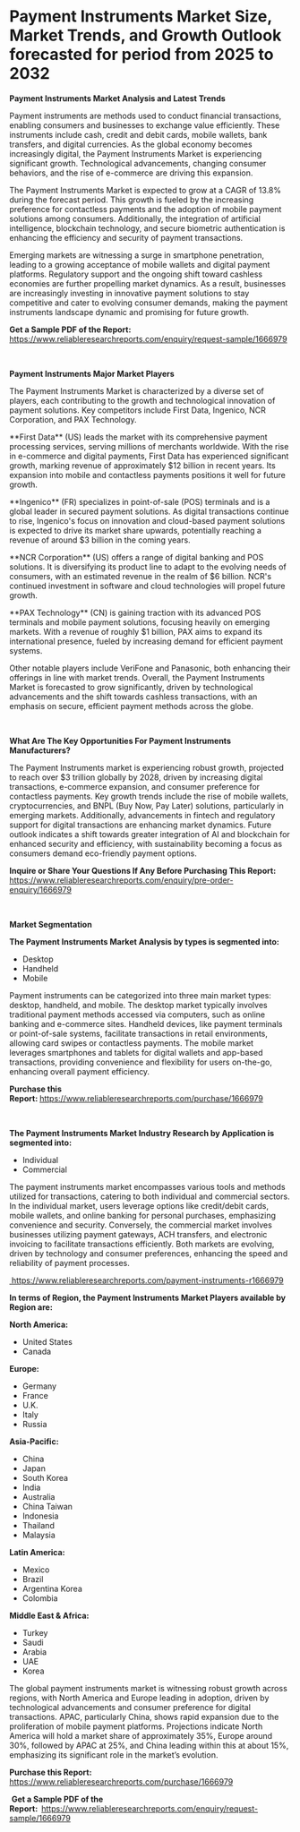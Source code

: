 <p><h1>Payment Instruments Market Size, Market Trends, and Growth Outlook forecasted for period from 2025 to 2032</h1></p><p><strong>Payment Instruments Market Analysis and Latest Trends</strong></p>
<p><p>Payment instruments are methods used to conduct financial transactions, enabling consumers and businesses to exchange value efficiently. These instruments include cash, credit and debit cards, mobile wallets, bank transfers, and digital currencies. As the global economy becomes increasingly digital, the Payment Instruments Market is experiencing significant growth. Technological advancements, changing consumer behaviors, and the rise of e-commerce are driving this expansion.</p><p>The Payment Instruments Market is expected to grow at a CAGR of 13.8% during the forecast period. This growth is fueled by the increasing preference for contactless payments and the adoption of mobile payment solutions among consumers. Additionally, the integration of artificial intelligence, blockchain technology, and secure biometric authentication is enhancing the efficiency and security of payment transactions.</p><p>Emerging markets are witnessing a surge in smartphone penetration, leading to a growing acceptance of mobile wallets and digital payment platforms. Regulatory support and the ongoing shift toward cashless economies are further propelling market dynamics. As a result, businesses are increasingly investing in innovative payment solutions to stay competitive and cater to evolving consumer demands, making the payment instruments landscape dynamic and promising for future growth.</p></p>
<p><strong>Get a Sample PDF of the Report:&nbsp;</strong> <a href="https://www.reliableresearchreports.com/enquiry/request-sample/1666979?utm_campaign=3533&utm_medium=2&utm_source=Github&utm_content=ia&utm_term=16042025&utm_id=payment-instruments">https://www.reliableresearchreports.com/enquiry/request-sample/1666979</a></p>
<p>&nbsp;</p>
<p><strong>Payment Instruments Major Market Players</strong></p>
<p><p>The Payment Instruments Market is characterized by a diverse set of players, each contributing to the growth and technological innovation of payment solutions. Key competitors include First Data, Ingenico, NCR Corporation, and PAX Technology.</p><p>**First Data** (US) leads the market with its comprehensive payment processing services, serving millions of merchants worldwide. With the rise in e-commerce and digital payments, First Data has experienced significant growth, marking revenue of approximately $12 billion in recent years. Its expansion into mobile and contactless payments positions it well for future growth.</p><p>**Ingenico** (FR) specializes in point-of-sale (POS) terminals and is a global leader in secured payment solutions. As digital transactions continue to rise, Ingenico's focus on innovation and cloud-based payment solutions is expected to drive its market share upwards, potentially reaching a revenue of around $3 billion in the coming years.</p><p>**NCR Corporation** (US) offers a range of digital banking and POS solutions. It is diversifying its product line to adapt to the evolving needs of consumers, with an estimated revenue in the realm of $6 billion. NCR's continued investment in software and cloud technologies will propel future growth.</p><p>**PAX Technology** (CN) is gaining traction with its advanced POS terminals and mobile payment solutions, focusing heavily on emerging markets. With a revenue of roughly $1 billion, PAX aims to expand its international presence, fueled by increasing demand for efficient payment systems.</p><p>Other notable players include VeriFone and Panasonic, both enhancing their offerings in line with market trends. Overall, the Payment Instruments Market is forecasted to grow significantly, driven by technological advancements and the shift towards cashless transactions, with an emphasis on secure, efficient payment methods across the globe.</p></p>
<p>&nbsp;</p>
<p><strong>What Are The Key Opportunities For Payment Instruments Manufacturers?</strong></p>
<p><p>The Payment Instruments market is experiencing robust growth, projected to reach over $3 trillion globally by 2028, driven by increasing digital transactions, e-commerce expansion, and consumer preference for contactless payments. Key growth trends include the rise of mobile wallets, cryptocurrencies, and BNPL (Buy Now, Pay Later) solutions, particularly in emerging markets. Additionally, advancements in fintech and regulatory support for digital transactions are enhancing market dynamics. Future outlook indicates a shift towards greater integration of AI and blockchain for enhanced security and efficiency, with sustainability becoming a focus as consumers demand eco-friendly payment options.</p></p>
<p><strong>Inquire or Share Your Questions If Any Before Purchasing This Report:</strong> <a href="https://www.reliableresearchreports.com/enquiry/pre-order-enquiry/1666979?utm_campaign=3533&utm_medium=2&utm_source=Github&utm_content=ia&utm_term=16042025&utm_id=payment-instruments">https://www.reliableresearchreports.com/enquiry/pre-order-enquiry/1666979</a></p>
<p>&nbsp;</p>
<p><strong>Market Segmentation</strong></p>
<p><strong>The Payment Instruments Market Analysis by types is segmented into:</strong></p>
<p><ul><li>Desktop</li><li>Handheld</li><li>Mobile</li></ul></p>
<p><p>Payment instruments can be categorized into three main market types: desktop, handheld, and mobile. The desktop market typically involves traditional payment methods accessed via computers, such as online banking and e-commerce sites. Handheld devices, like payment terminals or point-of-sale systems, facilitate transactions in retail environments, allowing card swipes or contactless payments. The mobile market leverages smartphones and tablets for digital wallets and app-based transactions, providing convenience and flexibility for users on-the-go, enhancing overall payment efficiency.</p></p>
<p><strong>Purchase this Report:&nbsp;</strong><a href="https://www.reliableresearchreports.com/purchase/1666979?utm_campaign=3533&utm_medium=2&utm_source=Github&utm_content=ia&utm_term=16042025&utm_id=payment-instruments">https://www.reliableresearchreports.com/purchase/1666979</a></p>
<p>&nbsp;</p>
<p><strong>The Payment Instruments Market Industry Research by Application is segmented into:</strong></p>
<p><ul><li>Individual</li><li>Commercial</li></ul></p>
<p><p>The payment instruments market encompasses various tools and methods utilized for transactions, catering to both individual and commercial sectors. In the individual market, users leverage options like credit/debit cards, mobile wallets, and online banking for personal purchases, emphasizing convenience and security. Conversely, the commercial market involves businesses utilizing payment gateways, ACH transfers, and electronic invoicing to facilitate transactions efficiently. Both markets are evolving, driven by technology and consumer preferences, enhancing the speed and reliability of payment processes.</p></p>
<p><a href="https://www.reliableresearchreports.com/payment-instruments-r1666979?utm_campaign=3533&utm_medium=2&utm_source=Github&utm_content=ia&utm_term=16042025&utm_id=payment-instruments">&nbsp;https://www.reliableresearchreports.com/payment-instruments-r1666979</a></p>
<p><strong>In terms of Region, the Payment Instruments Market Players available by Region are:</strong></p>
<p>
    <p> <strong> North America: </strong>
        <ul>
            <li>United States</li>
            <li>Canada</li>
        </ul>
        </p> 
    <p> <strong> Europe: </strong>
        <ul>
            <li>Germany</li>
            <li>France</li>
            <li>U.K.</li>
            <li>Italy</li>
            <li>Russia</li>
        </ul>
        </p> 
    <p> <strong> Asia-Pacific: </strong>
        <ul>
            <li>China</li>
            <li>Japan</li>
            <li>South Korea</li>
            <li>India</li>
            <li>Australia</li>
            <li>China Taiwan</li>
            <li>Indonesia</li>
            <li>Thailand</li>
            <li>Malaysia</li>
        </ul>
        </p> 
    <p> <strong> Latin America: </strong>
        <ul>
            <li>Mexico</li>
            <li>Brazil</li>
            <li>Argentina Korea</li>
            <li>Colombia</li>
        </ul>
        </p> 
    <p> <strong> Middle East & Africa: </strong>
        <ul>
            <li>Turkey</li>
            <li>Saudi</li>
            <li>Arabia</li>
            <li>UAE</li>
            <li>Korea</li>
        </ul>
    </p>
    </p>
<p><p>The global payment instruments market is witnessing robust growth across regions, with North America and Europe leading in adoption, driven by technological advancements and consumer preference for digital transactions. APAC, particularly China, shows rapid expansion due to the proliferation of mobile payment platforms. Projections indicate North America will hold a market share of approximately 35%, Europe around 30%, followed by APAC at 25%, and China leading within this at about 15%, emphasizing its significant role in the market’s evolution.</p></p>
<p><strong>Purchase this Report: </strong><a href="https://www.reliableresearchreports.com/purchase/1666979?utm_campaign=3533&utm_medium=2&utm_source=Github&utm_content=ia&utm_term=16042025&utm_id=payment-instruments">https://www.reliableresearchreports.com/purchase/1666979</a></p>
<p>&nbsp;<strong>Get a Sample PDF of the Report:&nbsp;&nbsp;</strong><a href="https://www.reliableresearchreports.com/enquiry/request-sample/1666979?utm_campaign=3533&utm_medium=2&utm_source=Github&utm_content=ia&utm_term=16042025&utm_id=payment-instruments">https://www.reliableresearchreports.com/enquiry/request-sample/1666979</a></p>
<p><strong></strong></p>
<p><p></p><p></p><p></p></p>